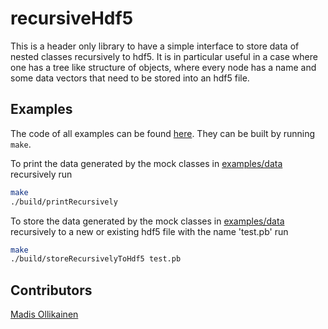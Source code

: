 # recursiveHdf5
This is a header only library to have a simple interface to store data of nested classes recursively to hdf5. It is in particular useful in a case where one has a tree like structure of objects, where every node has a name and some data vectors that need to be stored into an hdf5 file. 

## Examples

The code of all examples can be found [here](./examples). They can be built by running `make`.

To print the data generated by the mock classes in [examples/data](./examples/data) recursively run
```bash
make
./build/printRecursively
```

To store the data generated by the mock classes in [examples/data](./examples/data) recursively to a new or existing hdf5 file with the name 'test.pb' run
```bash
make
./build/storeRecursivelyToHdf5 test.pb
```

## Contributors
[Madis Ollikainen](https://github.com/madisollikainen)
